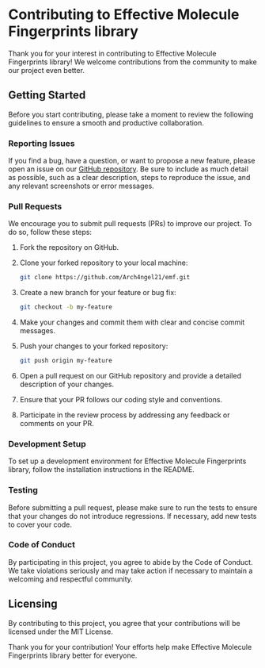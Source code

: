 # Contributing to Effective Molecule Fingerprints library

Thank you for your interest in contributing to Effective Molecule Fingerprints library! We welcome contributions from the community to make our project even better.

## Getting Started

Before you start contributing, please take a moment to review the following guidelines to ensure a smooth and productive collaboration.


### Reporting Issues

If you find a bug, have a question, or want to propose a new feature, please open an issue on our [GitHub repository](https://github.com/Arch4ngel21/emf). Be sure to include as much detail as possible, such as a clear description, steps to reproduce the issue, and any relevant screenshots or error messages.

### Pull Requests

We encourage you to submit pull requests (PRs) to improve our project. To do so, follow these steps:

1. Fork the repository on GitHub.

2. Clone your forked repository to your local machine:
   ```bash
   git clone https://github.com/Arch4ngel21/emf.git

3. Create a new branch for your feature or bug fix:

    ```bash
    git checkout -b my-feature
4. Make your changes and commit them with clear and concise commit messages.

5. Push your changes to your forked repository:

    ```bash
    git push origin my-feature
6. Open a pull request on our GitHub repository and provide a detailed description of your changes.

7. Ensure that your PR follows our coding style and conventions.

8. Participate in the review process by addressing any feedback or comments on your PR.

### Development Setup
To set up a development environment for Effective Molecule Fingerprints library, follow the installation instructions in the README.

### Testing
Before submitting a pull request, please make sure to run the tests to ensure that your changes do not introduce regressions. If necessary, add new tests to cover your code.

### Code of Conduct
By participating in this project, you agree to abide by the Code of Conduct. We take violations seriously and may take action if necessary to maintain a welcoming and respectful community.

## Licensing
By contributing to this project, you agree that your contributions will be licensed under the MIT License.

Thank you for your contribution! Your efforts help make Effective Molecule Fingerprints library better for everyone.